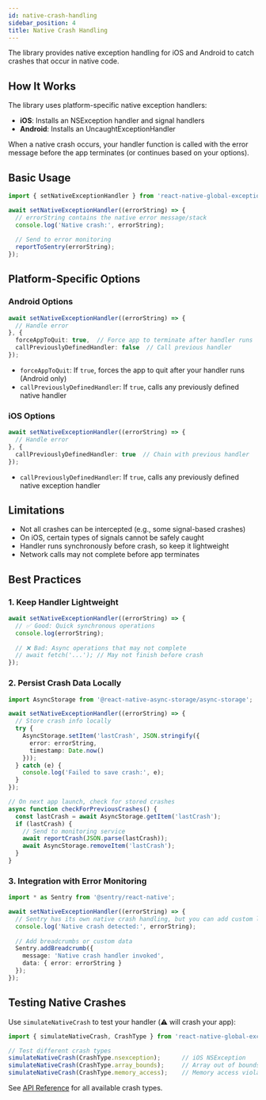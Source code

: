 ```yaml
---
id: native-crash-handling
sidebar_position: 4
title: Native Crash Handling
---
```


The library provides native exception handling for iOS and Android to catch crashes that occur in native code.

## How It Works

The library uses platform-specific native exception handlers:

- **iOS**: Installs an NSException handler and signal handlers
- **Android**: Installs an UncaughtExceptionHandler

When a native crash occurs, your handler function is called with the error message before the app terminates (or continues based on your options).

## Basic Usage

```ts
import { setNativeExceptionHandler } from 'react-native-global-exception-handler';

await setNativeExceptionHandler((errorString) => {
  // errorString contains the native error message/stack
  console.log('Native crash:', errorString);
  
  // Send to error monitoring
  reportToSentry(errorString);
});
```

## Platform-Specific Options

### Android Options

```ts
await setNativeExceptionHandler((errorString) => {
  // Handle error
}, {
  forceAppToQuit: true,  // Force app to terminate after handler runs
  callPreviouslyDefinedHandler: false  // Call previous handler
});
```

- `forceAppToQuit`: If `true`, forces the app to quit after your handler runs (Android only)
- `callPreviouslyDefinedHandler`: If `true`, calls any previously defined native handler

### iOS Options

```ts
await setNativeExceptionHandler((errorString) => {
  // Handle error
}, {
  callPreviouslyDefinedHandler: true  // Chain with previous handler
});
```

- `callPreviouslyDefinedHandler`: If `true`, calls any previously defined native exception handler

## Limitations

- Not all crashes can be intercepted (e.g., some signal-based crashes)
- On iOS, certain types of signals cannot be safely caught
- Handler runs synchronously before crash, so keep it lightweight
- Network calls may not complete before app terminates

## Best Practices

### 1. Keep Handler Lightweight

```ts
await setNativeExceptionHandler((errorString) => {
  // ✅ Good: Quick synchronous operations
  console.log(errorString);
  
  // ❌ Bad: Async operations that may not complete
  // await fetch('...'); // May not finish before crash
});
```

### 2. Persist Crash Data Locally

```ts
import AsyncStorage from '@react-native-async-storage/async-storage';

await setNativeExceptionHandler((errorString) => {
  // Store crash info locally
  try {
    AsyncStorage.setItem('lastCrash', JSON.stringify({
      error: errorString,
      timestamp: Date.now()
    }));
  } catch (e) {
    console.log('Failed to save crash:', e);
  }
});

// On next app launch, check for stored crashes
async function checkForPreviousCrashes() {
  const lastCrash = await AsyncStorage.getItem('lastCrash');
  if (lastCrash) {
    // Send to monitoring service
    await reportCrash(JSON.parse(lastCrash));
    await AsyncStorage.removeItem('lastCrash');
  }
}
```

### 3. Integration with Error Monitoring

```ts
import * as Sentry from '@sentry/react-native';

await setNativeExceptionHandler((errorString) => {
  // Sentry has its own native crash handling, but you can add custom logic
  console.log('Native crash detected:', errorString);
  
  // Add breadcrumbs or custom data
  Sentry.addBreadcrumb({
    message: 'Native crash handler invoked',
    data: { error: errorString }
  });
});
```

## Testing Native Crashes

Use `simulateNativeCrash` to test your handler (⚠️ will crash your app):

```ts
import { simulateNativeCrash, CrashType } from 'react-native-global-exception-handler';

// Test different crash types
simulateNativeCrash(CrashType.nsexception);      // iOS NSException
simulateNativeCrash(CrashType.array_bounds);     // Array out of bounds
simulateNativeCrash(CrashType.memory_access);    // Memory access violation
```

See [API Reference](./api#testing--utilities) for all available crash types.
